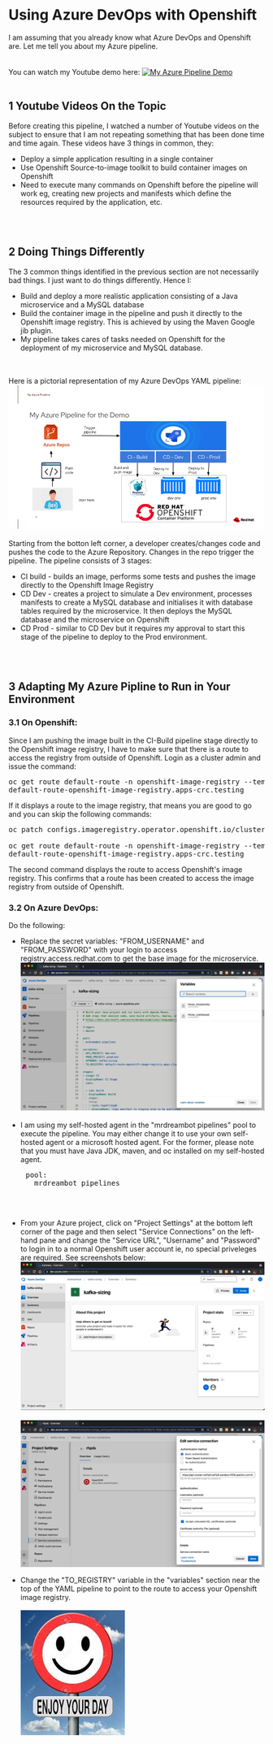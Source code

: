 # Using Azure DevOps with Openshift

I am assuming that you already know what Azure DevOps and Openshift are. Let me tell you about my Azure pipeline.
<br /><br /><br />
You can watch my Youtube demo here:
[![My Azure Pipeline Demo](https://img.youtube.com/vi/6L3on1hfIcQ/0.jpg)](https://youtu.be/6L3on1hfIcQ)
<br /><br />
## 1 Youtube Videos On the Topic
Before creating this pipeline, I watched a number of Youtube videos on the subject to ensure that I am not repeating something that has been done time and time again. These videos have 3 things in common, they:

* Deploy a simple application resulting in a single container
* Use Openshift Source-to-image toolkit to build container images on Openshift
* Need to execute many commands on Openshift before the pipeline will work eg, creating new projects and manifests which define the resources required by the application, etc.

<br /><br />
## 2 Doing Things Differently
The 3 common things identified in the previous section are not necessarily bad things. I just want to do things differently. Hence I:

* Build and deploy a more realistic application consisting of a Java microservice and a MySQL database
* Build the container image in the pipeline and push it directly to the Openshift image registry. This is achieved by using the Maven Google jib plugin.
* My pipeline takes cares of tasks needed on Openshift for the deployment of my microservice and MySQL database.

<br /><br />
Here is a pictorial representation of my Azure DevOps YAML pipeline:
![My Azure Pipeline](images/myPipeline.png "My Azure Pipeline")
<br /><br />
Starting from the botton left corner, a developer creates/changes code and pushes the code to the Azure Repository. Changes in the repo trigger the pipeline. The pipeline consists of 3 stages:

* CI build - builds an image, performs some tests and pushes the image directly to the Openshift Image Registry
* CD Dev -  creates a project to simulate a Dev environment, processes manifests to create a MySQL database and initialises it with database tables required by the microservice. It then deploys the MySQL database and the microservice on Openshift
* CD Prod - similar to CD Dev but it requires my approval to start this stage of the pipeline to deploy to the Prod environment.

<br /><br />
## 3 Adapting My Azure Pipline to Run in Your Environment

### 3.1 On Openshift:
Since I am pushing the image built in the CI-Build pipeline stage directly to the Openshift image registry, I have to make sure that there is a route to access the registry from outside of Openshift. Login as a cluster admin and issue the command:
<pre>
oc get route default-route -n openshift-image-registry --template='{{ .spec.host }}';echo
default-route-openshift-image-registry.apps-crc.testing
</pre>
If it displays a route to the image registry, that means you are good to go and you can skip the following commands:
<pre>
oc patch configs.imageregistry.operator.openshift.io/cluster --patch '{"spec":{"defaultRoute":true}}' --type=merge

oc get route default-route -n openshift-image-registry --template='{{ .spec.host }}';echo
default-route-openshift-image-registry.apps-crc.testing
</pre>
The second command displays the route to access Openshift's image registry. This confirms that a route has been created to access the image registry from outside of Openshift.

### 3.2 On Azure DevOps:
Do the following:
* Replace the secret variables: "FROM_USERNAME" and "FROM_PASSWORD" with your login to access registry.access.redhat.com to get the base image for the microservice.
![Change Secret Variables](images/variables.png "Change Secret Variables")
<br /><br />
* I am using my self-hosted agent in the "mrdreambot pipelines" pool to execute the pipeline. You may either change it to use your own self-hosted agent or a microsoft hosted agent. For the former, please note that you must have Java JDK, maven, and oc installed on my self-hosted agent.
<pre>
	pool:
	  mrdreambot pipelines
</pre>
<br /><br />
* From your Azure project, click on "Project Settings" at the bottom left corner of the page and then select "Service Connections" on the left-hand pane and change the "Service URL", "Username" and "Password" to login in to a normal Openshift user account ie, no special priveleges are required. See screenshots below:
![Project Settings](images/projectSettings.png "Project Settings")
<br /><br />
![Service Connections](images/serviceConnections.png "Service Connections")

* Change the "TO_REGISTRY" variable  in the "variables" section near the top of the YAML pipeline to point to the route to access your Openshift image registry.
<br /><br />
![Enjoy](images/enjoy.jpeg "Enjoy")
